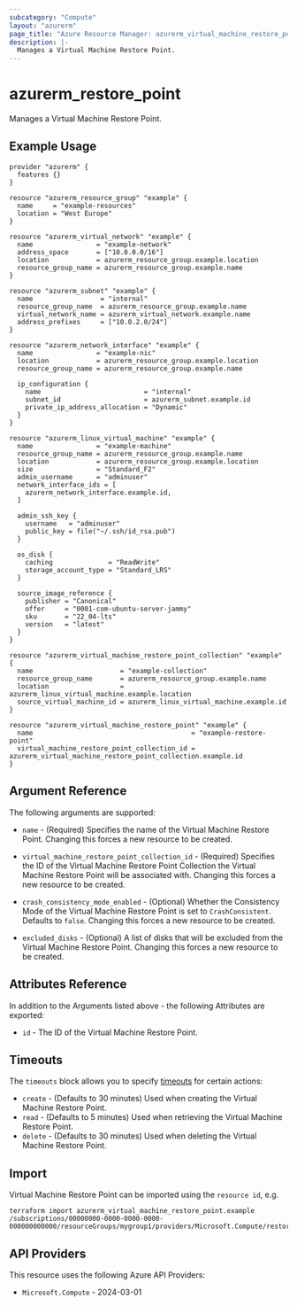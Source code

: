 ```yaml
---
subcategory: "Compute"
layout: "azurerm"
page_title: "Azure Resource Manager: azurerm_virtual_machine_restore_point"
description: |-
  Manages a Virtual Machine Restore Point.
---
```


# azurerm_restore_point

Manages a Virtual Machine Restore Point.

## Example Usage

```hcl
provider "azurerm" {
  features {}
}

resource "azurerm_resource_group" "example" {
  name     = "example-resources"
  location = "West Europe"
}

resource "azurerm_virtual_network" "example" {
  name                = "example-network"
  address_space       = ["10.0.0.0/16"]
  location            = azurerm_resource_group.example.location
  resource_group_name = azurerm_resource_group.example.name
}

resource "azurerm_subnet" "example" {
  name                 = "internal"
  resource_group_name  = azurerm_resource_group.example.name
  virtual_network_name = azurerm_virtual_network.example.name
  address_prefixes     = ["10.0.2.0/24"]
}

resource "azurerm_network_interface" "example" {
  name                = "example-nic"
  location            = azurerm_resource_group.example.location
  resource_group_name = azurerm_resource_group.example.name

  ip_configuration {
    name                          = "internal"
    subnet_id                     = azurerm_subnet.example.id
    private_ip_address_allocation = "Dynamic"
  }
}

resource "azurerm_linux_virtual_machine" "example" {
  name                = "example-machine"
  resource_group_name = azurerm_resource_group.example.name
  location            = azurerm_resource_group.example.location
  size                = "Standard_F2"
  admin_username      = "adminuser"
  network_interface_ids = [
    azurerm_network_interface.example.id,
  ]

  admin_ssh_key {
    username   = "adminuser"
    public_key = file("~/.ssh/id_rsa.pub")
  }

  os_disk {
    caching              = "ReadWrite"
    storage_account_type = "Standard_LRS"
  }

  source_image_reference {
    publisher = "Canonical"
    offer     = "0001-com-ubuntu-server-jammy"
    sku       = "22_04-lts"
    version   = "latest"
  }
}

resource "azurerm_virtual_machine_restore_point_collection" "example" {
  name                      = "example-collection"
  resource_group_name       = azurerm_resource_group.example.name
  location                  = azurerm_linux_virtual_machine.example.location
  source_virtual_machine_id = azurerm_linux_virtual_machine.example.id
}

resource "azurerm_virtual_machine_restore_point" "example" {
  name                                        = "example-restore-point"
  virtual_machine_restore_point_collection_id = azurerm_virtual_machine_restore_point_collection.example.id
}
```

## Argument Reference

The following arguments are supported:

* `name` - (Required) Specifies the name of the Virtual Machine Restore Point. Changing this forces a new resource to be created.

* `virtual_machine_restore_point_collection_id` - (Required) Specifies the ID of the Virtual Machine Restore Point Collection the Virtual Machine Restore Point will be associated with. Changing this forces a new resource to be created.

* `crash_consistency_mode_enabled` - (Optional) Whether the Consistency Mode of the Virtual Machine Restore Point is set to `CrashConsistent`. Defaults to `false`. Changing this forces a new resource to be created.

* `excluded_disks` - (Optional) A list of disks that will be excluded from the Virtual Machine Restore Point. Changing this forces a new resource to be created.

## Attributes Reference

In addition to the Arguments listed above - the following Attributes are exported:

* `id` - The ID of the Virtual Machine Restore Point.

## Timeouts

The `timeouts` block allows you to specify [timeouts](https://www.terraform.io/language/resources/syntax#operation-timeouts) for certain actions:

* `create` - (Defaults to 30 minutes) Used when creating the Virtual Machine Restore Point.
* `read` - (Defaults to 5 minutes) Used when retrieving the Virtual Machine Restore Point.
* `delete` - (Defaults to 30 minutes) Used when deleting the Virtual Machine Restore Point.

## Import

Virtual Machine Restore Point can be imported using the `resource id`, e.g.

```shell
terraform import azurerm_virtual_machine_restore_point.example /subscriptions/00000000-0000-0000-0000-000000000000/resourceGroups/mygroup1/providers/Microsoft.Compute/restorePointCollections/collection1/restorePoints/restorePoint1
```

## API Providers
<!-- This section is generated, changes will be overwritten -->
This resource uses the following Azure API Providers:

* `Microsoft.Compute` - 2024-03-01
